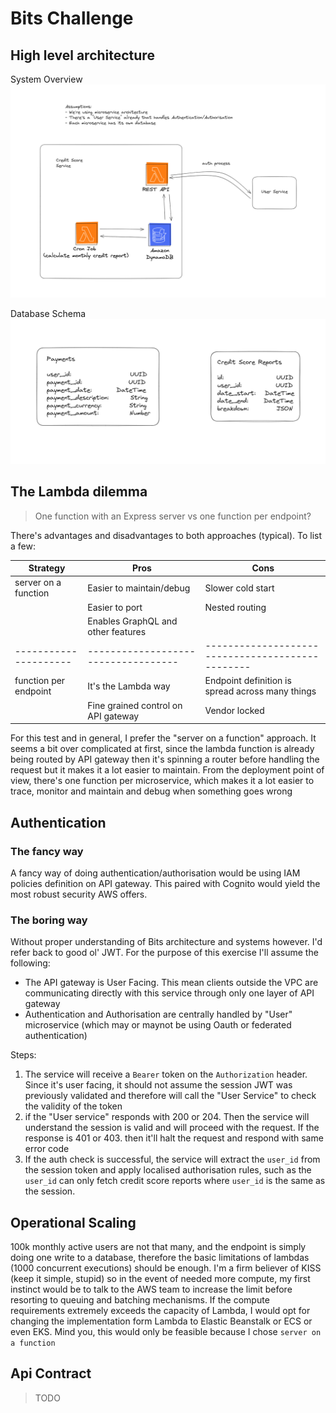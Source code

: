 # Bits Challenge

## High level architecture

System Overview ![](./docs/system-overview.png)

Database Schema ![](./docs/database-schema.png)

## The Lambda dilemma

> One function with an Express server vs one function per endpoint?

There's advantages and disadvantages to both approaches (typical). To list a few:

| Strategy              | Pros                                | Cons                                             |
| --------------------- | ----------------------------------- | ------------------------------------------------ |
| server on a function  | Easier to maintain/debug            | Slower cold start                                |
|                       | Easier to port                      | Nested routing                                   |
|                       | Enables GraphQL and other features  |                                                  |
| --------------------- | ----------------------------------- | ------------------------------------------------ |
| function per endpoint | It's the Lambda way                 | Endpoint definition is spread across many things |
|                       | Fine grained control on API gateway | Vendor locked                                    |

For this test and in general, I prefer the "server on a function" approach. It seems a bit over complicated at first, since the lambda function is already being routed by API gateway then it's spinning a router before handling the request but it makes it a lot easier to maintain. From the deployment point of view, there's one function per microservice, which makes it a lot easier to trace, monitor and maintain and debug when something goes wrong

## Authentication

### The fancy way

A fancy way of doing authentication/authorisation would be using IAM policies definition on API gateway. This paired with Cognito would yield the most robust security AWS offers.

### The boring way

Without proper understanding of Bits architecture and systems however. I'd refer back to good ol' JWT. For the purpose of this exercise I'll assume the following:

-   The API gateway is User Facing. This mean clients outside the VPC are communicating directly with this service through only one layer of API gateway
-   Authentication and Authorisation are centrally handled by "User" microservice (which may or maynot be using Oauth or federated authentication)

Steps:

1. The service will receive a `Bearer` token on the `Authorization` header. Since it's user facing, it should not assume the session JWT was previously validated and therefore will call the "User Service" to check the validity of the token
2. if the "User service" responds with 200 or 204. Then the service will understand the session is valid and will proceed with the request. If the response is 401 or 403. then it'll halt the request and respond with same error code
3. If the auth check is successful, the service will extract the `user_id` from the session token and apply localised authorisation rules, such as the `user_id` can only fetch credit score reports where `user_id` is the same as the session.

## Operational Scaling

100k monthly active users are not that many, and the endpoint is simply doing one write to a database, therefore the basic limitations of lambdas (1000 concurrent executions) should be enough. I'm a firm believer of KISS (keep it simple, stupid) so in the event of needed more compute, my first instinct would be to talk to the AWS team to increase the limit before resorting to queuing and batching mechanisms. If the compute requirements extremely exceeds the capacity of Lambda, I would opt for changing the implementation form Lambda to Elastic Beanstalk or ECS or even EKS. Mind you, this would only be feasible because I chose `server on a function`

## Api Contract

> TODO
